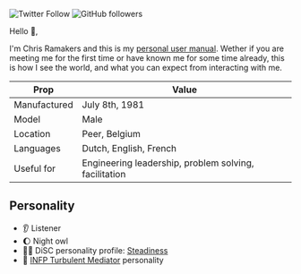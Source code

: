 ![Twitter Follow](https://img.shields.io/twitter/follow/chrisramakers?style=social) ![GitHub followers](https://img.shields.io/github/followers/chrisramakers?style=social)

Hello 👋,

I'm Chris Ramakers and this is my [personal user manual](https://www.theunconventionalroute.com/personal-user-manual/). Wether if you are meeting me for the first time or have known me for some time already, this is how I see the world, and what you can expect from interacting with me.

| Prop | Value |
| --- | --- |
| Manufactured | July 8th, 1981 |
| Model | Male |
| Location | Peer, Belgium |
| Languages | Dutch, English, French |
| Useful for | Engineering leadership, problem solving, facilitation |

## Personality

- 👂 Listener
- 🌔 Night owl
- 👨‍💻 DiSC personality profile: [Steadiness](https://www.discprofile.com/what-is-disc/disc-styles/steadiness)
- 🧩 [INFP Turbulent Mediator](https://www.16personalities.com/infp-personality) personality